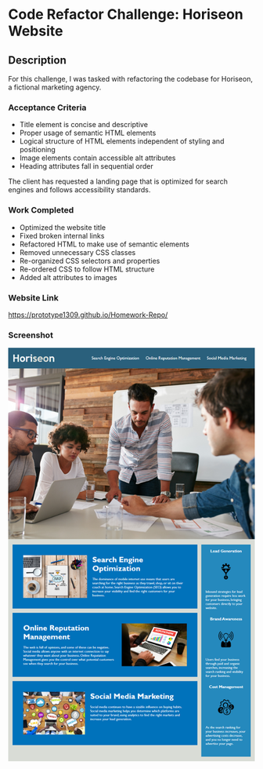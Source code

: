 # Code Refactor Challenge: Horiseon Website

## Description

For this challenge, I was tasked with refactoring the codebase for Horiseon, a fictional marketing agency. 

### Acceptance Criteria

* Title element is concise and descriptive
* Proper usage of semantic HTML elements
* Logical structure of HTML elements independent of styling and positioning
* Image elements contain accessible alt attributes
* Heading attributes fall in sequential order

The client has requested a landing page that is optimized for search engines and follows accessibility standards.

### Work Completed

* Optimized the website title
* Fixed broken internal links
* Refactored HTML to make use of semantic elements
* Removed unnecessary CSS classes
* Re-organized CSS selectors and properties
* Re-ordered CSS to follow HTML structure
* Added alt attributes to images


### Website Link
 https://prototype1309.github.io/Homework-Repo/

### Screenshot

![People standing around table.](./assets/01-html-css-git-homework-demo.png)
